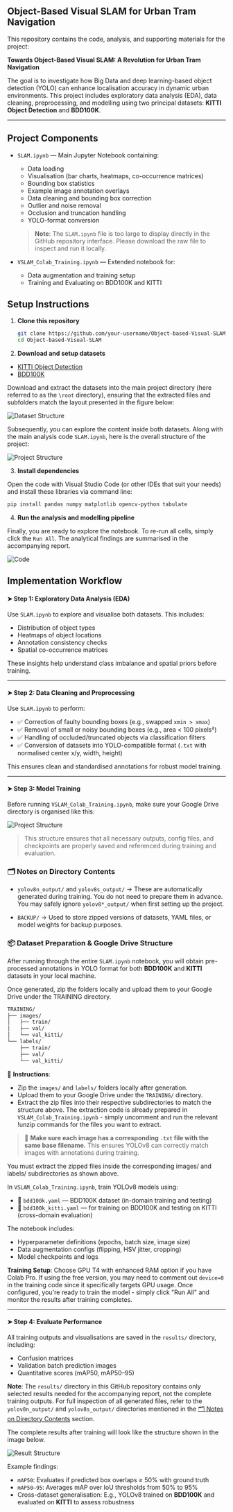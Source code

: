 ## Object-Based Visual SLAM for Urban Tram Navigation

This repository contains the code, analysis, and supporting materials for the project:

**Towards Object-Based Visual SLAM: A Revolution for Urban Tram Navigation**

The goal is to investigate how Big Data and deep learning-based object detection (YOLO) can enhance localisation accuracy in dynamic urban environments. This project includes exploratory data analysis (EDA), data cleaning, preprocessing, and modelling using two principal datasets: **KITTI Object Detection** and **BDD100K**.

---

## Project Components

- `SLAM.ipynb` — Main Jupyter Notebook containing:
  - Data loading
  - Visualisation (bar charts, heatmaps, co-occurrence matrices)
  - Bounding box statistics
  - Example image annotation overlays
  - Data cleaning and bounding box correction
  - Outlier and noise removal
  - Occlusion and truncation handling
  - YOLO-format conversion

  > **Note**: The `SLAM.ipynb` file is too large to display directly in the GitHub repository interface. Please download the raw file to inspect and run it locally.

- `VSLAM_Colab_Training.ipynb` — Extended notebook for:
  - Data augmentation and training setup
  - Training and Evaluating on BDD100K and KITTI

## Setup Instructions

1. **Clone this repository**
   ```bash
   git clone https://github.com/your-username/Object-based-Visual-SLAM.git
   cd Object-based-Visual-SLAM
   ```

2. **Download and setup datasets**

- [KITTI Object Detection](https://datasetninja.com/kitti-object-detection)
- [BDD100K](https://datasetninja.com/bdd100k)

Download and extract the datasets into the main project directory (here referred to as the `\root` directory), ensuring that the extracted files and subfolders match the layout presented in the figure below:

![Dataset Structure](https://i.imgur.com/oF1AoFB.png)

Subsequently, you can explore the content inside both datasets. Along with the main analysis code `SLAM.ipynb`, here is the overall structure of the project:

![Project Structure](https://i.imgur.com/HYSjSAD.png)

3. **Install dependencies**

Open the code with Visual Studio Code (or other IDEs that suit your needs) and install these libraries via command line:

   ```bash
   pip install pandas numpy matplotlib opencv-python tabulate
   ```

4. **Run the analysis and modelling pipeline**

 Finally, you are ready to explore the notebook. To re-run all cells, simply click the `Run All`. The analytical findings are summarised in the accompanying report.

![Code](https://i.imgur.com/Cc5bq7R.png)

## Implementation Workflow

#### ➤ Step 1: Exploratory Data Analysis (EDA)
Use `SLAM.ipynb` to explore and visualise both datasets. This includes:
- Distribution of object types
- Heatmaps of object locations
- Annotation consistency checks
- Spatial co-occurrence matrices

These insights help understand class imbalance and spatial priors before training.

---

#### ➤ Step 2: Data Cleaning and Preprocessing
Use `SLAM.ipynb` to perform:
- ✅ Correction of faulty bounding boxes (e.g., swapped `xmin > xmax`)
- ✅ Removal of small or noisy bounding boxes (e.g., area < 100 pixels²)
- ✅ Handling of occluded/truncated objects via classification filters
- ✅ Conversion of datasets into YOLO-compatible format (`.txt` with normalised center x/y, width, height)

This ensures clean and standardised annotations for robust model training.

---

#### ➤ Step 3: Model Training

Before running `VSLAM_Colab_Training.ipynb`, make sure your Google Drive directory is organised like this:

![Project Structure](https://i.imgur.com/krVHZZs.png)

> This structure ensures that all necessary outputs, config files, and checkpoints are properly saved and referenced during training and evaluation.

### 🗂️ Notes on Directory Contents

- `yolov8n_output/` and `yolov8s_output/`
→ These are automatically generated during training. You do not need to prepare them in advance. You may safely ignore `yolov8*_output/` when first setting up the project.

- `BACKUP/`
→ Used to store zipped versions of datasets, YAML files, or model weights for backup purposes.

### 📦 Dataset Preparation & Google Drive Structure

After running through the entire `SLAM.ipynb` notebook, you will obtain pre-processed annotations in YOLO format for both **BDD100K** and **KITTI** datasets in your local machine. 

Once generated, zip the folders locally and upload them to your Google Drive under the TRAINING directory.

````markdown
TRAINING/
├── images/
│   ├── train/
│   ├── val/
│   └── val_kitti/
└── labels/
    ├── train/
    ├── val/
    └── val_kitti/
````

📌 **Instructions**: 
- Zip the `images/` and `labels/` folders locally after generation. 
- Upload them to your Google Drive under the `TRAINING/` directory. 
- Extract the zip files into their respective subdirectories to match the structure above. The extraction code is already prepared in `VSLAM_Colab_Training.ipynb` - simply uncomment and run the relevant !unzip commands for the files you want to extract.
> 🔁 **Make sure each image has a corresponding `.txt` file with the same base filename.** This ensures YOLOv8 can correctly match images with annotations during training.

You must extract the zipped files inside the corresponding images/ and labels/ subdirectories as shown above.

In `VSLAM_Colab_Training.ipynb`, train YOLOv8 models using:

- 📄 `bdd100k.yaml` — BDD100K dataset (in-domain training and testing)
- 📄 `bdd100k_kitti.yaml` — for training on BDD100K and testing on KITTI (cross-domain evaluation)

The notebook includes:
- Hyperparameter definitions (epochs, batch size, image size)
- Data augmentation configs (flipping, HSV jitter, cropping)
- Model checkpoints and logs

**Training Setup**: Choose GPU T4 with enhanced RAM option if you have Colab Pro. If using the free version, you may need to comment out `device=0` in the training code since it specifically targets GPU usage. Once configured, you're ready to train the model - simply click "Run All" and monitor the results after training completes.

---

#### ➤ Step 4: Evaluate Performance
All training outputs and visualisations are saved in the `results/` directory, including:
- Confusion matrices
- Validation batch prediction images
- Quantitative scores (mAP50, mAP50–95)

**Note**: The `results/` directory in this GitHub repository contains only selected results needed for the accompanying report, not the complete training outputs. For full inspection of all generated files, refer to the `yolov8n_output/` and `yolov8s_output/` directories mentioned in the [🗂️ Notes on Directory Contents](#🗂️-notes-on-directory-contents) section.

The complete results after training will look like the structure shown in the image below.

![Result Structure](https://i.imgur.com/e462hea.png)

Example findings:
- `mAP50`: Evaluates if predicted box overlaps ≥ 50% with ground truth
- `mAP50–95`: Averages mAP over IoU thresholds from 50% to 95%
- Cross-dataset generalisation: E.g., YOLOv8 trained on **BDD100K** and evaluated on **KITTI** to assess robustness